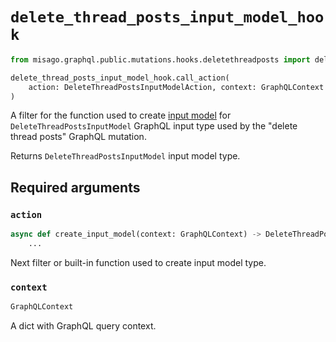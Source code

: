 # `delete_thread_posts_input_model_hook`

```python
from misago.graphql.public.mutations.hooks.deletethreadposts import delete_thread_posts_input_model_hook

delete_thread_posts_input_model_hook.call_action(
    action: DeleteThreadPostsInputModelAction, context: GraphQLContext
)
```

A filter for the function used to create [input model](https://pydantic-docs.helpmanual.io/usage/models/) for `DeleteThreadPostsInputModel` GraphQL input type used by the "delete thread posts" GraphQL mutation.

Returns `DeleteThreadPostsInputModel` input model type.


## Required arguments

### `action`

```python
async def create_input_model(context: GraphQLContext) -> DeleteThreadPostsInputModel:
    ...
```

Next filter or built-in function used to create input model type.


### `context`

```python
GraphQLContext
```

A dict with GraphQL query context.